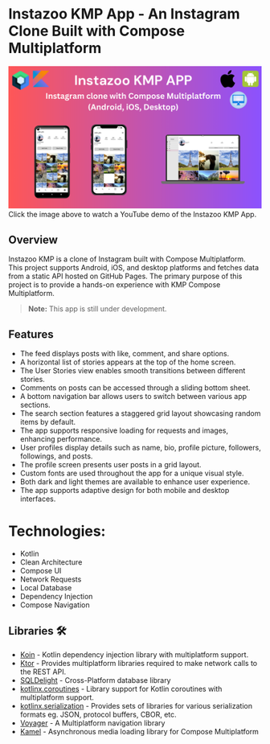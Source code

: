 # Instazoo KMP App - An Instagram Clone Built with Compose Multiplatform

[![Instazoo KMP App Preview](Instazoo/screenshots/Instazoo-banner-image.png)](https://youtu.be/D9Qnz9lglu0)
Click the image above to watch a YouTube demo of the Instazoo KMP App.

## Overview
Instazoo KMP is a clone of Instagram built with Compose Multiplatform. This project supports Android, iOS, and desktop platforms and fetches data from a static API hosted on GitHub Pages. The primary purpose of this project is to provide a hands-on experience with KMP Compose Multiplatform.

> **Note:**
> This app is still under development.

## Features

- The feed displays posts with like, comment, and share options.
- A horizontal list of stories appears at the top of the home screen.
- The User Stories view enables smooth transitions between different stories.
- Comments on posts can be accessed through a sliding bottom sheet.
- A bottom navigation bar allows users to switch between various app sections.
- The search section features a staggered grid layout showcasing random items by default.
- The app supports responsive loading for requests and images, enhancing performance.
- User profiles display details such as name, bio, profile picture, followers, followings, and posts.
- The profile screen presents user posts in a grid layout.
- Custom fonts are used throughout the app for a unique visual style.
- Both dark and light themes are available to enhance user experience.
- The app supports adaptive design for both mobile and desktop interfaces.

# Technologies:

- Kotlin
- Clean Architecture
- Compose UI
- Network Requests
- Local Database
- Dependency Injection
- Compose Navigation

## Libraries 🛠️

- [Koin](https://insert-koin.io/) - Kotlin dependency injection library with multiplatform support.
- [Ktor](https://ktor.io/docs/http-client-multiplatform.html) - Provides multiplatform libraries required to make
  network calls to the REST API.
- [SQLDelight](https://cashapp.github.io/sqldelight/multiplatform_sqlite/) - Cross-Platform database library
- [kotlinx.coroutines](https://github.com/Kotlin/kotlinx.coroutines) - Library support for Kotlin coroutines with
  multiplatform support.
- [kotlinx.serialization](https://github.com/Kotlin/kotlinx.serialization) - Provides sets of libraries for various
  serialization formats eg. JSON, protocol buffers, CBOR, etc.
- [Voyager](https://voyager.adriel.cafe/) - A Multiplatform navigation library
- [Kamel](https://github.com/Kamel-Media/Kamel) - Asynchronous media loading library for Compose Multiplatform
